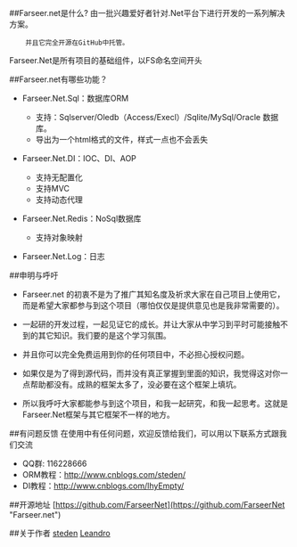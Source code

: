 ﻿##Farseer.net是什么?
        由一批兴趣爱好者针对.Net平台下进行开发的一系列解决方案。

        并且它完全开源在GitHub中托管。
        

Farseer.Net是所有项目的基础组件，以FS命名空间开头


##Farseer.net有哪些功能？
* Farseer.Net.Sql：数据库ORM
  *  支持：Sqlserver/Oledb（Access/Execl）/Sqlite/MySql/Oracle 数据库。
  *  导出为一个html格式的文件，样式一点也不会丢失
    
* Farseer.Net.DI：IOC、DI、AOP
    * 支持无配置化
    * 支持MVC
    * 支持动态代理
    
* Farseer.Net.Redis：NoSql数据库
    * 支持对象映射
    
* Farseer.Net.Log：日志

##申明与呼吁
 * Farseer.net 的初衷不是为了推广其知名度及祈求大家在自己项目上使用它，而是希望大家都参与到这个项目（哪怕仅仅是提供意见也是我非常需要的）。

* 一起研的开发过程，一起见证它的成长。并让大家从中学习到平时可能接触不到的其它知识。我们要的是这个学习氛围。

* 并且你可以完全免费运用到你的任何项目中，不必担心授权问题。

* 如果仅是为了得到源代码，而并没有真正掌握到里面的知识，我觉得这对你一点帮助都没有。成熟的框架太多了，没必要在这个框架上填坑。

* 所以我呼吁大家都能参与到这个项目，和我一起研究，和我一起思考。这就是Farseer.Net框架与其它框架不一样的地方。

##有问题反馈
在使用中有任何问题，欢迎反馈给我们，可以用以下联系方式跟我们交流

* QQ群: 116228666
* ORM教程：http://www.cnblogs.com/steden/
* DI教程：http://www.cnblogs.com/lhyEmpty/

##开源地址
[https://github.com/FarseerNet](https://github.com/FarseerNet "Farseer.net")

##关于作者
[steden](http://www.cnblogs.com/steden/)
[Leandro](http://www.cnblogs.com/lhyEmpty/)